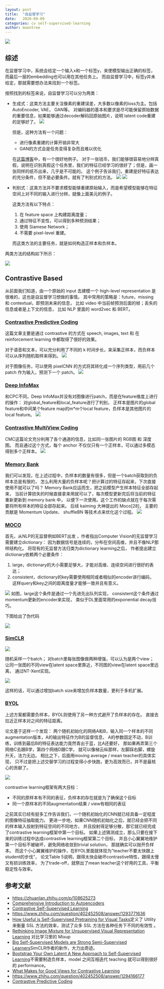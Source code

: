 ```yaml
---
layout: post
title:  "自监督学习"
date:   2020-09-09
categories: cv self-supervised-learning
author: moontree
---
```

![](/static/img/self-supervised-compare.png)
## 综述
在监督学习中，系统会给定一个输入x和一个标签y，来使模型输出正确的标签，而最后一层的embedding也可以用在其他任务上。
而自监督学习中，标签y并未给定，那就需要想办法来找到一个标签。

按照找到的标签来说，自监督学习可以分为两类：
- 生成式：这类方法主要关注像素的重建误差，大多数以像素的loss为主。包括AutoEncoder, VAE， GAN等。
对编码器的基本和要求是尽可能保留原始数据的重要信息，如果能够通过decoder解码回原始图片，说明
latent code重建的足够好了。
![](/static/img/autoencoder.png)

  但是，这种方法有一个问题：
  - 进行像素重建的计算开销非常大
  - GAN的方式会是任务变得复杂而且难以优化

  在[这篇博客](https://ankeshanand.com/blog/2020/01/26/contrative-self-supervised-learning.html)中，有一个很好地例子。
  对于一张钱币，我们能够很容易地分辨真假，说明在识别真假这个任务里，我们的特征已经学习的很好了；但是，画一张同样的纸币出来，几乎是不可能的。
  这个例子告诉我们，重建是好特征表达的充分条件，但不是必要条件。就有了判别式的方法。
  ![](/static/img/dollar-bill-drawing.png)
  ![](/static/img/dollar-bill-detailed.png)
- 判别式：这类方法并不要求模型能够重建原始输入，而是希望模型能够在特征空间上对不同的输入进行分辨，就像上面美元的例子。

  这类方法有以下特点：
  1. 在 feature space 上构建距离度量；
  2. 通过特征不变性，可以得到多种预测结果；
  3. 使用 Siamese Network；
  4. 不需要 pixel-level 重建。

  而这类方法的主要任务，就是如何构造正样本和负样本。

两类方法的结构如下所示：

![](/static/img/generative_vs_contrastive.png)

## Contrastive Based

从前面我们知道，由一个原始的 input 去建模一个 high-level representation 是很难的，这也是自监督学习想做的事情。
其中常用的策略是：future，missing 和 contextual，即预测未来的信息，
比如 video 中当前帧预测后面的帧；丢失的信息或者是上下文的信息，
比如 NLP 里面的 word2vec 和 BERT。

### [Contrastive Predictive Coding](https://arxiv.org/pdf/1807.03748.pdf)
这篇文章主要是通过 contrastive 的方式在 speech, images, text 和
 在reinforcement learning 中都取得了很好的效果。

对于语音和文本，可以充分利用了不同的 k 时间步长，来采集正样本，而负样本可以从序列随机取样来得到。
![](/static/img/cpc-base.png)

对于图像任务，可以使用 pixelCNN 的方式将其转化成一个序列类型，用前几个 patch 作为输入，预测下一个 patch。
![](/static/img/cpc-image.png)

### [Deep InfoMax](https://arxiv.org/pdf/1808.06670.pdf)
和CPC不同，Deep InfoMax并没有对图像进行patch，而是在feature维度上进行的操作：
对global_feature和local_feature进行了判别，
正样本是图片的global feature和中间某个feature map的m*m个local feature，负样本是其他图片的local feature。
![](/static/img/deep-infomax.png)

### [Contrastive MultiView Coding](https://arxiv.org/pdf/1906.05849.pdf)
CMC这篇论文充分利用了各个通道的信息，比如同一张图片的 RGB图 和 深度图。
而且通过这个方式，每个 anchor 不仅仅只有一个正样本，可以通过多模态得到多个正样本。
![](/static/img/cmc.png)


### [Memory Bank](https://arxiv.org/pdf/1805.01978.pdf)
我们可以发现，在上述过程中，负样本的数量有很多，但是一个batch获取到的负样本总是有限的，
怎么利用大量的负样本呢？把计算过的特征存起来，下次直接使用不就可以了吗？
Memory Bank应运而生，把之前模型产生样本特征全部存起来，
当前计算损失的时候直接拿来用就可以了，每次模型更新完后将当前的特征重新更新到 memory bank 中，
以便下一次使用。这个工作的缺点就在于每次需要将所有样本的特征全部存起来。
后续 kaiming 大神提出的 Moco[28]，
主要的贡献是 Momentum Update、 shuffleBN 等技术点来优化这个过程。
![](/static/img/memroy-bank.png)

### [MOCO](https://arxiv.org/pdf/1911.05722.pdf)
首先，从NLP的无监督例如BERT出发 ，作者指出Computer Vision的无监督学习需要建立dictionary：
因为数据信号是连续的，分布在空间高维，并且不像NLP那样结构化。
将现有的无监督方法归类为dictionary learning之后，
作者提出建立dictionary依赖两个必要条件：
1. large，dictionary的大小需要足够大，才能对高维、连续空间进行很好的表达；
2. consistent，dictionary的key需要使用相同或者相似的encoder进行编码，
这样query和key之间的距离度量才能够一致并且有意义。

![](/static/img/moco-base.png)
如图，large这个条件是通过一个先进先出队列实现，
consistent这个条件通过momentum更新的encoder来实现，
类似于DL里面常用的exponential decay技巧。

下图给出了伪代码

![](/static/img/moco-code.png)


### [SimCLR](https://arxiv.org/pdf/2002.05709.pdf)
![](/static/img/simclr-architecture.jpg)

随机采样一个batch；
对batch里每张图像做两种增强，可以认为是两个view；
让同一张图的不同view在latent space里靠近，不同图的view在latent space里远离，
通过NT-Xent实现。

![](/static/img/simclr-code.png)

这样的话，可以通过增加batch size来增加负样本数量，更利于多机扩展。


### [BYOL](https://arxiv.org/pdf/2006.07733.pdf)

上述方案都需要负样本，BYOL则使用了另一种方式避开了负样本的存在。
直接去拉近正样本对之间的特征距离。

论文基于这样一个发现：
两个随机初始化的网络A和B，输入同一个样本的不同augmentation版本，A的输出特征作为B的监督信息，
A的参数固定不动，B训练，训练到最后B的特征表达能力竟然青出于蓝，比A还要好，
那如果再弄第三个网络C去跟B学，第四个网络D跟C学，
就可以像梯云纵那样，左脚踩右脚，螺旋升天，法力无边。
相比之下，后面用moving average / mean teacher的具体实现，
只不过是把上述交替学习的过程变得小步快跑，更为高效而已，并不是最核心的贡献了。

![](/static/img/byol.png)

contrastive learning框架有两大目标：
- 不同的原样本有不同的表征，负样本的存在就是为了确保这个目标
- 同一个原样本的不同augmentation结果 / view有相同的表征

之前其实已经有挺多工作告诉我们，一个随机初始化的CNN就已经具备一定程度的图像特征抽取能力。
更进一步地，如果CNN随机初始化之后，就已经会把不同的样本输入投射到特征空间的不同地方，
并且投射得足够分散，那它就已经完成了contrastive learning框架中第一个目标。
如果上述猜测成立，那么只要在接下来的训练过程中达成contrastive learning框架第二个目标，
并且小心翼翼地维护第一个目标不被破坏，避免网络收敛到trivial solution，
那就确实可以抛开负样本。
而这个小心翼翼维护的操作，在BYOL里面就体现为”teacher不要太快跟上student的步伐“，
论文Table 5说明，跟得太快会破坏contrastive特性，跟得太慢又有损训练效率，
为了trade-off，就祭出了mean teacher这个好用的工具，平衡稳定性与效率。



## 参考文献
- https://zhuanlan.zhihu.com/p/108625273
- [Comprehensive Introduction to Autoencoders](https://towardsdatascience.com/generating-images-with-autoencoders-77fd3a8dd368)
- [Contrastive Self-Supervised Learning](https://ankeshanand.com/blog/2020/01/26/contrative-self-supervised-learning.html)
- https://www.zhihu.com/question/402452508/answer/1293771636
- [How Useful is Self-Supervised Pretraining for Visual Tasks](https://arxiv.org/pdf/2003.14323.pdf)定义了 Utility 来衡量 SSL 方法的效率，测试了众多 SSL 方法在各种任务下不同的有效性 。
- [Rethinking Image Mixture for Unsupervised Visual Representation Learning](https://arxiv.org/pdf/2003.05438.pdf) 对比学习里的 Mixup
- [Big Self-Supervised Models are Strong Semi-Supervised Learners](https://arxiv.org/pdf/2006.10029.pdf)SimCLR作者的新作，大力出奇迹。
- [Bootstrap Your Own Latent A New Approach to Self-Supervised Learning]()不需要制造负样本，model 之间互相迭代 teaching 就可以得到很好的 performance。
- [What Makes for Good Views for Contrastive Learning](https://arxiv.org/pdf/2005.10243.pdf)
- https://www.zhihu.com/question/402452508/answer/1294166177
- [Contrastive Predictive Coding](https://arxiv.org/pdf/1807.03748.pdf)